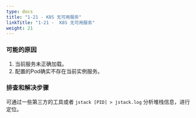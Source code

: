 ```yaml
---
type: docs
title: "1-21 - K8S 无可用服务"
linkTitle: "1-21 -  K8S 无可用服务"
weight: 21
---
```


### 可能的原因

1. 当前服务未正确加载。
2. 配置的Pod确实不存在当前实例服务。

### 排查和解决步骤

可通过一些第三方的工具或者 `jstack [PID] > jstack.log` 分析堆栈信息，进行定位。

